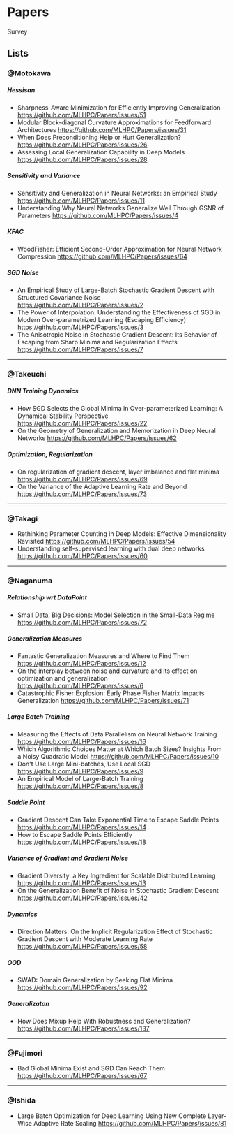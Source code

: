# Papers
Survey

## Lists

### @Motokawa
##### Hessisan
- Sharpness-Aware Minimization for Efficiently Improving Generalization
https://github.com/MLHPC/Papers/issues/51
- Modular Block-diagonal Curvature Approximations for Feedforward Architectures
https://github.com/MLHPC/Papers/issues/31
- When Does Preconditioning Help or Hurt Generalization?
https://github.com/MLHPC/Papers/issues/26
- Assessing Local Generalization Capability in Deep Models 
https://github.com/MLHPC/Papers/issues/28

##### Sensitivity and Variance
- Sensitivity and Generalization in Neural Networks: an Empirical Study
https://github.com/MLHPC/Papers/issues/11
- Understanding Why Neural Networks Generalize Well Through GSNR of Parameters
https://github.com/MLHPC/Papers/issues/4

##### KFAC
- WoodFisher: Efficient Second-Order Approximation for Neural Network Compression
https://github.com/MLHPC/Papers/issues/64

##### SGD Noise
- An Empirical Study of Large-Batch Stochastic Gradient Descent with Structured Covariance Noise
https://github.com/MLHPC/Papers/issues/2
- The Power of Interpolation: Understanding the Effectiveness of SGD in Modern Over-parametrized Learning (Escaping Efficiency)
https://github.com/MLHPC/Papers/issues/3
- The Anisotropic Noise in Stochastic Gradient Descent: Its Behavior of Escaping from Sharp Minima and Regularization Effects
https://github.com/MLHPC/Papers/issues/7

--------------------------------------------------------------------------------------------------------------

### @Takeuchi
##### DNN Training Dynamics
- How SGD Selects the Global Minima in Over-parameterized Learning: A Dynamical Stability Perspective
https://github.com/MLHPC/Papers/issues/22
- On the Geometry of Generalization and Memorization in Deep Neural Networks
https://github.com/MLHPC/Papers/issues/62

##### Optimization, Regularization
- On regularization of gradient descent, layer imbalance and flat minima
https://github.com/MLHPC/Papers/issues/69
- On the Variance of the Adaptive Learning Rate and Beyond
https://github.com/MLHPC/Papers/issues/73

--------------------------------------------------------------------------------------------------------------

### @Takagi
- Rethinking Parameter Counting in Deep Models: Effective Dimensionality Revisited
https://github.com/MLHPC/Papers/issues/54
- Understanding self-supervised learning with dual deep networks
https://github.com/MLHPC/Papers/issues/60

--------------------------------------------------------------------------------------------------------------

### @Naganuma

##### Relationship wrt DataPoint
- Small Data, Big Decisions: Model Selection in the Small-Data Regime
https://github.com/MLHPC/Papers/issues/72

##### Generalization Measures
- Fantastic Generalization Measures and Where to Find Them
https://github.com/MLHPC/Papers/issues/12
- On the interplay between noise and curvature and its effect on optimization and generalization
https://github.com/MLHPC/Papers/issues/6
- Catastrophic Fisher Explosion: Early Phase Fisher Matrix Impacts Generalization
https://github.com/MLHPC/Papers/issues/71

##### Large Batch Training
- Measuring the Effects of Data Parallelism on Neural Network Training
https://github.com/MLHPC/Papers/issues/16
- Which Algorithmic Choices Matter at Which Batch Sizes? Insights From a Noisy Quadratic Model
https://github.com/MLHPC/Papers/issues/10
- Don't Use Large Mini-batches, Use Local SGD
https://github.com/MLHPC/Papers/issues/9
- An Empirical Model of Large-Batch Training
https://github.com/MLHPC/Papers/issues/8

##### Saddle Point
- Gradient Descent Can Take Exponential Time to Escape Saddle Points
https://github.com/MLHPC/Papers/issues/14
- How to Escape Saddle Points Efficiently
https://github.com/MLHPC/Papers/issues/18

##### Variance of Gradient and Gradient Noise
- Gradient Diversity: a Key Ingredient for Scalable Distributed Learning
https://github.com/MLHPC/Papers/issues/13
- On the Generalization Benefit of Noise in Stochastic Gradient Descent
https://github.com/MLHPC/Papers/issues/42

##### Dynamics
- Direction Matters: On the Implicit Regularization Effect of Stochastic Gradient Descent with Moderate Learning Rate 
https://github.com/MLHPC/Papers/issues/58

##### OOD
- SWAD: Domain Generalization by Seeking Flat Minima
https://github.com/MLHPC/Papers/issues/92

##### Generalizaton
- How Does Mixup Help With Robustness and Generalization?
https://github.com/MLHPC/Papers/issues/137

--------------------------------------------------------------------------------------------------------------

### @Fujimori
- Bad Global Minima Exist and SGD Can Reach Them
https://github.com/MLHPC/Papers/issues/67

--------------------------------------------------------------------------------------------------------------

### @Ishida
- Large Batch Optimization for Deep Learning Using New Complete Layer-Wise Adaptive Rate Scaling
https://github.com/MLHPC/Papers/issues/81
